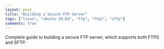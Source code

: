 ```yaml
---
layout: post
title: "Building a Secure FTP Server"
tags: ["linux", "ubuntu 20.04", "ftp", "ftps", "sftp"]
comments: true
---
```


Complete guide to building a secure FTP server, which supports both FTPS and SFTP.
